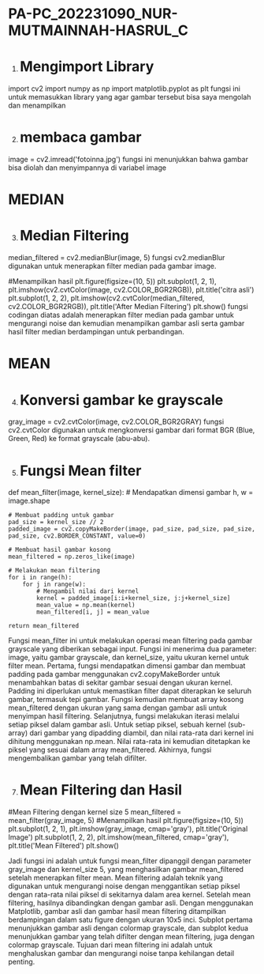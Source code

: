 # PA-PC_202231090_NUR-MUTMAINNAH-HASRUL_C

1. # Mengimport Library
import cv2
import numpy as np
import matplotlib.pyplot as plt
fungsi ini untuk memasukkan library yang agar gambar tersebut bisa saya mengolah dan menampilkan

 2. # membaca gambar
image = cv2.imread('fotoinna.jpg')
fungsi ini menunjukkan bahwa gambar bisa diolah dan menyimpannya di variabel image

# MEDIAN

3. # Median Filtering
median_filtered = cv2.medianBlur(image, 5)
fungsi cv2.medianBlur digunakan untuk menerapkan filter median pada gambar image.

#Menampilkan hasil
plt.figure(figsize=(10, 5))
plt.subplot(1, 2, 1), plt.imshow(cv2.cvtColor(image, cv2.COLOR_BGR2RGB)), plt.title('citra asli')
plt.subplot(1, 2, 2), plt.imshow(cv2.cvtColor(median_filtered, cv2.COLOR_BGR2RGB)), plt.title('After Median Filtering')
plt.show()
fungsi codingan diatas adalah menerapkan filter median pada gambar untuk mengurangi noise dan kemudian menampilkan gambar asli serta gambar hasil filter median berdampingan untuk perbandingan.

# MEAN

4. # Konversi gambar ke grayscale
gray_image = cv2.cvtColor(image, cv2.COLOR_BGR2GRAY)
fungsi cv2.cvtColor digunakan untuk mengkonversi gambar dari format BGR (Blue, Green, Red) ke format grayscale (abu-abu).

5. # Fungsi Mean filter
 def mean_filter(image, kernel_size):
    # Mendapatkan dimensi gambar
    h, w = image.shape
    
    # Membuat padding untuk gambar
    pad_size = kernel_size // 2
    padded_image = cv2.copyMakeBorder(image, pad_size, pad_size, pad_size, pad_size, cv2.BORDER_CONSTANT, value=0)
    
    # Membuat hasil gambar kosong
    mean_filtered = np.zeros_like(image)
    
    # Melakukan mean filtering
    for i in range(h):
        for j in range(w):
            # Mengambil nilai dari kernel
            kernel = padded_image[i:i+kernel_size, j:j+kernel_size]
            mean_value = np.mean(kernel)
            mean_filtered[i, j] = mean_value
    
    return mean_filtered

Fungsi mean_filter ini untuk melakukan operasi mean filtering pada gambar grayscale yang diberikan sebagai input. Fungsi ini menerima dua parameter: image, yaitu gambar grayscale, dan kernel_size, yaitu ukuran kernel untuk filter mean. Pertama, fungsi mendapatkan dimensi gambar dan membuat padding pada gambar menggunakan cv2.copyMakeBorder untuk menambahkan batas di sekitar gambar sesuai dengan ukuran kernel. Padding ini diperlukan untuk memastikan filter dapat diterapkan ke seluruh gambar, termasuk tepi gambar. Fungsi kemudian membuat array kosong mean_filtered dengan ukuran yang sama dengan gambar asli untuk menyimpan hasil filtering. Selanjutnya, fungsi melakukan iterasi melalui setiap piksel dalam gambar asli. Untuk setiap piksel, sebuah kernel (sub-array) dari gambar yang dipadding diambil, dan nilai rata-rata dari kernel ini dihitung menggunakan np.mean. Nilai rata-rata ini kemudian ditetapkan ke piksel yang sesuai dalam array mean_filtered. Akhirnya, fungsi mengembalikan gambar yang telah difilter.

7. # Mean Filtering dan Hasil
#Mean Filtering dengan kernel size 5
mean_filtered = mean_filter(gray_image, 5)
#Menampilkan hasil
plt.figure(figsize=(10, 5))
plt.subplot(1, 2, 1), plt.imshow(gray_image, cmap='gray'), plt.title('Original Image')
plt.subplot(1, 2, 2), plt.imshow(mean_filtered, cmap='gray'), plt.title('Mean Filtered')
plt.show()

Jadi fungsi ini adalah untuk fungsi mean_filter dipanggil dengan parameter gray_image dan kernel_size 5, yang menghasilkan gambar mean_filtered setelah menerapkan filter mean. Mean filtering adalah teknik yang digunakan untuk mengurangi noise dengan menggantikan setiap piksel dengan rata-rata nilai piksel di sekitarnya dalam area kernel. Setelah mean filtering, hasilnya dibandingkan dengan gambar asli. Dengan menggunakan Matplotlib, gambar asli dan gambar hasil mean filtering ditampilkan berdampingan dalam satu figure dengan ukuran 10x5 inci. Subplot pertama menunjukkan gambar asli dengan colormap grayscale, dan subplot kedua menunjukkan gambar yang telah difilter dengan mean filtering, juga dengan colormap grayscale. Tujuan dari mean filtering ini adalah untuk menghaluskan gambar dan mengurangi noise tanpa kehilangan detail penting.
